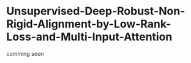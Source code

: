 # Unsupervised-Deep-Robust-Non-Rigid-Alignment-by-Low-Rank-Loss-and-Multi-Input-Attention

comming soon

